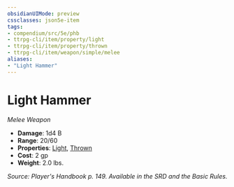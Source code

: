 ```yaml
---
obsidianUIMode: preview
cssclasses: json5e-item
tags:
- compendium/src/5e/phb
- ttrpg-cli/item/property/light
- ttrpg-cli/item/property/thrown
- ttrpg-cli/item/weapon/simple/melee
aliases: 
- "Light Hammer"
---
```

# Light Hammer
*Melee Weapon*  

- **Damage**: 1d4 B
- **Range**: 20/60
- **Properties**: [Light](/3-Mechanics/CLI/rules/item-properties.md#Light), [Thrown](/3-Mechanics/CLI/rules/item-properties.md#Thrown)
- **Cost**: 2 gp
- **Weight**: 2.0 lbs.

*Source: Player's Handbook p. 149. Available in the SRD and the Basic Rules.*